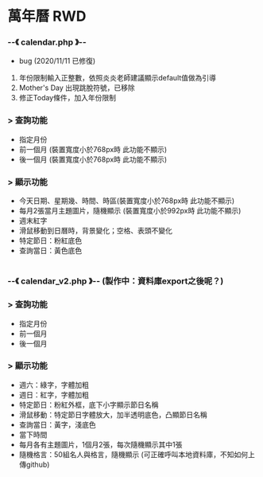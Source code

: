 # 萬年曆 RWD 
### --《 calendar.php 》--  
 - bug  (2020/11/11 已修復)
 1. 年份限制輸入正整數，依照炎炎老師建議顯示default值做為引導
 2. Mother's Day 出現跳脫符號，已移除  
 3. 修正Today條件，加入年份限制
###  > 查詢功能
 - 指定月份  
 - 前一個月 (裝置寬度小於768px時 此功能不顯示)  
 - 後一個月 (裝置寬度小於768px時 此功能不顯示)  
###  > 顯示功能
 - 今天日期、星期幾、時間、時區(裝置寬度小於768px時 此功能不顯示)
 - 每月2張當月主題圖片，隨機顯示 (裝置寬度小於992px時 此功能不顯示)
 - 週末紅字
 - 滑鼠移動到日曆時，背景變化；空格、表頭不變化
 - 特定節日：粉紅底色
 - 查詢當日：黃色底色
  
#  

### --《 calendar_v2.php 》--  (製作中：資料庫export之後呢？)
###  > 查詢功能
 - 指定月份  
 - 前一個月 
 - 後一個月 
###  > 顯示功能
 - 週六：綠字，字體加粗
 - 週日：紅字，字體加粗
 - 特定節日：粉紅外框，底下小字顯示節日名稱 
 - 滑鼠移動：特定節日字體放大，加半透明底色，凸顯節日名稱
 - 查詢當日：黃字，淺底色
 - 當下時間
 - 每月各有主題圖片，1個月2張，每次隨機顯示其中1張
 - 隨機格言：50組名人與格言，隨機顯示 (可正確呼叫本地資料庫，不知如何上傳github) 
